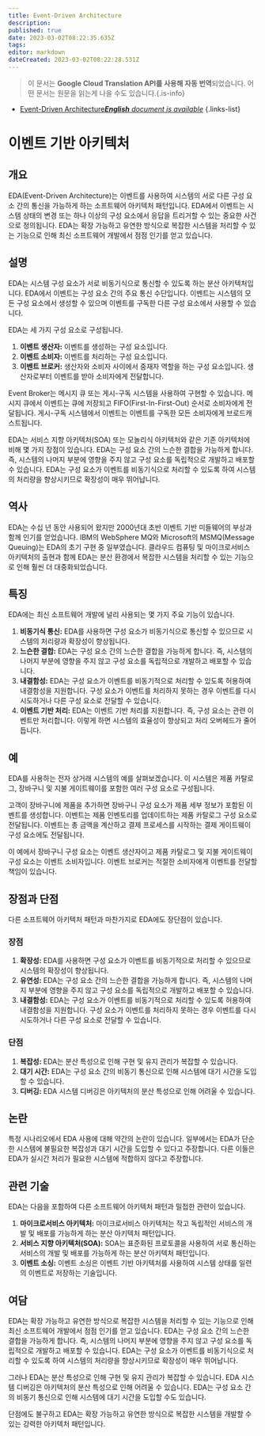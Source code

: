 ```yaml
---
title: Event-Driven Architecture
description: 
published: true
date: 2023-03-02T08:22:35.635Z
tags: 
editor: markdown
dateCreated: 2023-03-02T08:22:28.531Z
---
```


> 이 문서는 **Google Cloud Translation API를 사용해 자동 번역**되었습니다.
어떤 문서는 원문을 읽는게 나을 수도 있습니다.{.is-info}



- [Event-Driven Architecture***English** document is available*](/en/Knowledge-base/Dictionary/event-driven-architecture)
{.links-list}
# 이벤트 기반 아키텍처

## 개요

EDA(Event-Driven Architecture)는 이벤트를 사용하여 시스템의 서로 다른 구성 요소 간의 통신을 가능하게 하는 소프트웨어 아키텍처 패턴입니다. EDA에서 이벤트는 시스템 상태의 변경 또는 하나 이상의 구성 요소에서 응답을 트리거할 수 있는 중요한 사건으로 정의됩니다. EDA는 확장 가능하고 유연한 방식으로 복잡한 시스템을 처리할 수 있는 기능으로 인해 최신 소프트웨어 개발에서 점점 인기를 얻고 있습니다.

## 설명

EDA는 시스템 구성 요소가 서로 비동기식으로 통신할 수 있도록 하는 분산 아키텍처입니다. EDA에서 이벤트는 구성 요소 간의 주요 통신 수단입니다. 이벤트는 시스템의 모든 구성 요소에서 생성할 수 있으며 이벤트를 구독한 다른 구성 요소에서 사용할 수 있습니다.

EDA는 세 가지 구성 요소로 구성됩니다.

1. **이벤트 생산자:** 이벤트를 생성하는 구성 요소입니다.
2. **이벤트 소비자:** 이벤트를 처리하는 구성 요소입니다.
3. **이벤트 브로커:** 생산자와 소비자 사이에서 중재자 역할을 하는 구성 요소입니다. 생산자로부터 이벤트를 받아 소비자에게 전달합니다.

Event Broker는 메시지 큐 또는 게시-구독 시스템을 사용하여 구현할 수 있습니다. 메시지 큐에서 이벤트는 큐에 저장되고 FIFO(First-In-First-Out) 순서로 소비자에게 전달됩니다. 게시-구독 시스템에서 이벤트는 이벤트를 구독한 모든 소비자에게 브로드캐스트됩니다.

EDA는 서비스 지향 아키텍처(SOA) 또는 모놀리식 아키텍처와 같은 기존 아키텍처에 비해 몇 가지 장점이 있습니다. EDA는 구성 요소 간의 느슨한 결합을 가능하게 합니다. 즉, 시스템의 나머지 부분에 영향을 주지 않고 구성 요소를 독립적으로 개발하고 배포할 수 있습니다. EDA는 구성 요소가 이벤트를 비동기식으로 처리할 수 있도록 하여 시스템의 처리량을 향상시키므로 확장성이 매우 뛰어납니다.

## 역사

EDA는 수십 년 동안 사용되어 왔지만 2000년대 초반 이벤트 기반 미들웨어의 부상과 함께 인기를 얻었습니다. IBM의 WebSphere MQ와 Microsoft의 MSMQ(Message Queuing)는 EDA의 초기 구현 중 일부였습니다. 클라우드 컴퓨팅 및 마이크로서비스 아키텍처의 출현과 함께 EDA는 분산 환경에서 복잡한 시스템을 처리할 수 있는 기능으로 인해 훨씬 더 대중화되었습니다.

## 특징

EDA에는 최신 소프트웨어 개발에 널리 사용되는 몇 가지 주요 기능이 있습니다.

1. **비동기식 통신:** EDA를 사용하면 구성 요소가 비동기식으로 통신할 수 있으므로 시스템의 처리량과 확장성이 향상됩니다.
2. **느슨한 결합:** EDA는 구성 요소 간의 느슨한 결합을 가능하게 합니다. 즉, 시스템의 나머지 부분에 영향을 주지 않고 구성 요소를 독립적으로 개발하고 배포할 수 있습니다.
3. **내결함성:** EDA는 구성 요소가 이벤트를 비동기적으로 처리할 수 있도록 허용하여 내결함성을 지원합니다. 구성 요소가 이벤트를 처리하지 못하는 경우 이벤트를 다시 시도하거나 다른 구성 요소로 전달할 수 있습니다.
4. **이벤트 기반 처리:** EDA는 이벤트 기반 처리를 지원합니다. 즉, 구성 요소는 관련 이벤트만 처리합니다. 이렇게 하면 시스템의 효율성이 향상되고 처리 오버헤드가 줄어듭니다.

## 예

EDA를 사용하는 전자 상거래 시스템의 예를 살펴보겠습니다. 이 시스템은 제품 카탈로그, 장바구니 및 지불 게이트웨이를 포함한 여러 구성 요소로 구성됩니다.

고객이 장바구니에 제품을 추가하면 장바구니 구성 요소가 제품 세부 정보가 포함된 이벤트를 생성합니다. 이벤트는 제품 인벤토리를 업데이트하는 제품 카탈로그 구성 요소로 전달됩니다. 이벤트는 총 금액을 계산하고 결제 프로세스를 시작하는 결제 게이트웨이 구성 요소에도 전달됩니다.

이 예에서 장바구니 구성 요소는 이벤트 생산자이고 제품 카탈로그 및 지불 게이트웨이 구성 요소는 이벤트 소비자입니다. 이벤트 브로커는 적절한 소비자에게 이벤트를 전달할 책임이 있습니다.

## 장점과 단점

다른 소프트웨어 아키텍처 패턴과 마찬가지로 EDA에도 장단점이 있습니다.

### 장점

1. **확장성:** EDA를 사용하면 구성 요소가 이벤트를 비동기적으로 처리할 수 있으므로 시스템의 확장성이 향상됩니다.
2. **유연성:** EDA는 구성 요소 간의 느슨한 결합을 가능하게 합니다. 즉, 시스템의 나머지 부분에 영향을 주지 않고 구성 요소를 독립적으로 개발하고 배포할 수 있습니다.
3. **내결함성:** EDA는 구성 요소가 이벤트를 비동기적으로 처리할 수 있도록 허용하여 내결함성을 지원합니다. 구성 요소가 이벤트를 처리하지 못하는 경우 이벤트를 다시 시도하거나 다른 구성 요소로 전달할 수 있습니다.

### 단점

1. **복잡성:** EDA는 분산 특성으로 인해 구현 및 유지 관리가 복잡할 수 있습니다.
2. **대기 시간:** EDA는 구성 요소 간의 비동기 통신으로 인해 시스템에 대기 시간을 도입할 수 있습니다.
3. **디버깅:** EDA 시스템 디버깅은 아키텍처의 분산 특성으로 인해 어려울 수 있습니다.

## 논란

특정 시나리오에서 EDA 사용에 대해 약간의 논란이 있습니다. 일부에서는 EDA가 단순한 시스템에 불필요한 복잡성과 대기 시간을 도입할 수 있다고 주장합니다. 다른 이들은 EDA가 실시간 처리가 필요한 시스템에 적합하지 않다고 주장합니다.

## 관련 기술

EDA는 다음을 포함하여 다른 소프트웨어 아키텍처 패턴과 밀접한 관련이 있습니다.

1. **마이크로서비스 아키텍처:** 마이크로서비스 아키텍처는 작고 독립적인 서비스의 개발 및 배포를 가능하게 하는 분산 아키텍처 패턴입니다.
2. **서비스 지향 아키텍처(SOA):** SOA는 표준화된 프로토콜을 사용하여 서로 통신하는 서비스의 개발 및 배포를 가능하게 하는 분산 아키텍처 패턴입니다.
3. **이벤트 소싱:** 이벤트 소싱은 이벤트 기반 아키텍처를 사용하여 시스템 상태를 일련의 이벤트로 저장하는 기술입니다.

## 여담

EDA는 확장 가능하고 유연한 방식으로 복잡한 시스템을 처리할 수 있는 기능으로 인해 최신 소프트웨어 개발에서 점점 인기를 얻고 있습니다. EDA는 구성 요소 간의 느슨한 결합을 가능하게 합니다. 즉, 시스템의 나머지 부분에 영향을 주지 않고 구성 요소를 독립적으로 개발하고 배포할 수 있습니다. EDA는 구성 요소가 이벤트를 비동기식으로 처리할 수 있도록 하여 시스템의 처리량을 향상시키므로 확장성이 매우 뛰어납니다.

그러나 EDA는 분산 특성으로 인해 구현 및 유지 관리가 복잡할 수 있습니다. EDA 시스템 디버깅은 아키텍처의 분산 특성으로 인해 어려울 수 있습니다. EDA는 구성 요소 간의 비동기 통신으로 인해 시스템에 대기 시간을 도입할 수도 있습니다.

단점에도 불구하고 EDA는 확장 가능하고 유연한 방식으로 복잡한 시스템을 개발할 수 있는 강력한 아키텍처 패턴입니다.